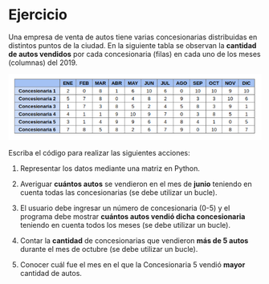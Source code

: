 # Ejercicio

Una empresa de venta de autos tiene varias concesionarias distribuidas en distintos puntos de la ciudad. En la siguiente tabla se observan la **cantidad de autos vendidos** por cada concesionaria (filas) en cada uno de los meses (columnas) del 2019.


![](img/tabla_autos.png)

Escriba el código para realizar las siguientes acciones:

1. Representar los datos mediante una matriz en Python.

2. Averiguar **cuántos autos** se vendieron en el mes de **junio** teniendo en cuenta todas las concesionarias (se debe utilizar un bucle).

3. El usuario debe ingresar un número de concesionaria (0-5) y el programa debe mostrar **cuántos autos vendió dicha concesionaria** teniendo en cuenta todos los meses  (se debe utilizar un bucle).

4. Contar la **cantidad** de concesionarias que vendieron **más de 5 autos** durante el mes de octubre (se debe utilizar un bucle).
5. Conocer cuál fue el mes en el que la Concesionaria 5 vendió **mayor** cantidad de autos.